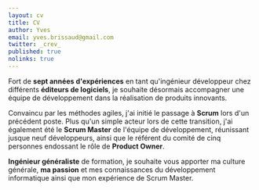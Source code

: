 ```yaml
---
layout: cv
title: CV
author: Yves
email: yves.brissaud@gmail.com
twitter: _crev_
published: true
nolinks: true
---
```


Fort de **sept années d'expériences** en tant qu'ingénieur développeur chez différents **éditeurs de logiciels**, je souhaite désormais accompagner une équipe de développement dans la réalisation de produits innovants.

Convaincu par les méthodes agiles, j'ai initié le passage à **Scrum** lors d'un précédent poste. Plus qu'un simple acteur lors de cette transition, j'ai également été le **Scrum Master** de l'équipe de développement, réunissant jusque neuf développeurs, ainsi que le référent du comité de cinq personnes endossant le rôle de **Product Owner**.

**Ingénieur généraliste** de formation, je souhaite vous apporter ma culture générale, **ma passion** et mes connaissances du développement informatique ainsi que mon expérience de Scrum Master.
